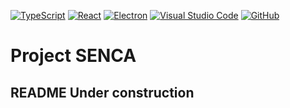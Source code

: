 [![TypeScript](https://img.shields.io/badge/ts-007acc.svg?style=for-the-badge&logo=typescript&logoColor=white)](https://www.typescriptlang.org/)
[![React](https://img.shields.io/badge/react-61DBFB.svg?style=for-the-badge&logo=react&logoColor=black)](https://react.dev/)
[![Electron](https://img.shields.io/badge/electron-4C8D99.svg?style=for-the-badge&logo=react&logoColor=white)](https://react.dev/)
[![Visual Studio Code](https://img.shields.io/badge/vsc-0078d7.svg?style=for-the-badge&logo=visual-studio-code&logoColor=white)](https://code.visualstudio.com/)
[![GitHub](https://img.shields.io/badge/github-%23121011.svg?style=for-the-badge&logo=github&logoColor=white)](https://github.com/AdrianY1997)

# Project SENCA

## README Under construction
